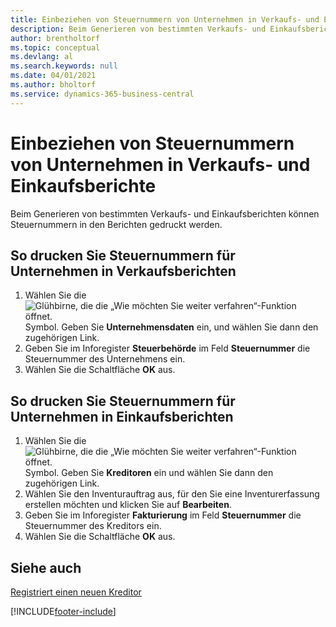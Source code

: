 ```yaml
---
title: Einbeziehen von Steuernummern von Unternehmen in Verkaufs- und Einkaufsberichte
description: Beim Generieren von bestimmten Verkaufs- und Einkaufsberichten können Steuernummern in den Berichten gedruckt werden.
author: brentholtorf
ms.topic: conceptual
ms.devlang: al
ms.search.keywords: null
ms.date: 04/01/2021
ms.author: bholtorf
ms.service: dynamics-365-business-central
---
```

# <a name="include-company-registration-numbers-on-sales-reports-and-purchase-reports"></a>Einbeziehen von Steuernummern von Unternehmen in Verkaufs- und Einkaufsberichte
Beim Generieren von bestimmten Verkaufs- und Einkaufsberichten können Steuernummern in den Berichten gedruckt werden.  

## <a name="to-print-company-registration-numbers-on-sales-reports"></a>So drucken Sie Steuernummern für Unternehmen in Verkaufsberichten

1.  Wählen Sie die ![Glühbirne, die die „Wie möchten Sie weiter verfahren“-Funktion öffnet.](../../media/ui-search/search_small.png "Sagen Sie mir, was Sie tun wollen") Symbol. Geben Sie **Unternehmensdaten** ein, und wählen Sie dann den zugehörigen Link.  
2.  Geben Sie im Inforegister **Steuerbehörde** im Feld **Steuernummer** die Steuernummer des Unternehmens ein.  
3.  Wählen Sie die Schaltfläche **OK** aus.  

## <a name="to-print-company-registration-numbers-on-purchase-reports"></a>So drucken Sie Steuernummern für Unternehmen in Einkaufsberichten

1.  Wählen Sie die ![Glühbirne, die die „Wie möchten Sie weiter verfahren“-Funktion öffnet.](../../media/ui-search/search_small.png "Sagen Sie mir, was Sie tun wollen") Symbol. Geben Sie **Kreditoren** ein und wählen Sie dann den zugehörigen Link.  
2.  Wählen Sie den Inventurauftrag aus, für den Sie eine Inventurerfassung erstellen möchten und klicken Sie auf **Bearbeiten**.  
3.  Geben Sie im Inforegister **Fakturierung** im Feld **Steuernummer** die Steuernummer des Kreditors ein.  
4.  Wählen Sie die Schaltfläche **OK** aus.  

## <a name="see-also"></a>Siehe auch
[Registriert einen neuen Kreditor](../../purchasing-how-register-new-vendors.md)


[!INCLUDE[footer-include](../../includes/footer-banner.md)]
